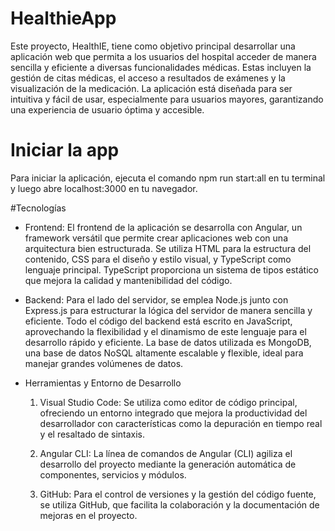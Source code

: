 # HealthieApp

Este proyecto, HealthIE, tiene como objetivo principal desarrollar una aplicación web que permita a los usuarios del hospital acceder de manera sencilla y eficiente a diversas funcionalidades médicas. Estas incluyen la gestión de citas médicas, el acceso a resultados de exámenes y la visualización de la medicación. La aplicación está diseñada para ser intuitiva y fácil de usar, especialmente para usuarios mayores, garantizando una experiencia de usuario óptima y accesible.

# Iniciar la app
Para iniciar la aplicación, ejecuta el comando npm run start:all en tu terminal y luego abre localhost:3000 en tu navegador.

#Tecnologías

  - Frontend:
El frontend de la aplicación se desarrolla con Angular, un framework versátil que permite crear aplicaciones web con una arquitectura bien estructurada. Se utiliza HTML para la estructura del contenido, CSS para el diseño y estilo visual, y TypeScript como lenguaje principal. TypeScript proporciona un sistema de tipos estático que mejora la calidad y mantenibilidad del código.

  - Backend:
Para el lado del servidor, se emplea Node.js junto con Express.js para estructurar la lógica del servidor de manera sencilla y eficiente. Todo el código del backend está escrito en JavaScript, aprovechando la flexibilidad y el dinamismo de este lenguaje para el desarrollo rápido y eficiente. La base de datos utilizada es MongoDB, una base de datos NoSQL altamente escalable y flexible, ideal para manejar grandes volúmenes de datos.

  - Herramientas y Entorno de Desarrollo
    1. Visual Studio Code: Se utiliza como editor de código principal, ofreciendo un entorno integrado que mejora la productividad del desarrollador con características como la depuración en tiempo real y el resaltado de sintaxis.

    2. Angular CLI: La línea de comandos de Angular (CLI) agiliza el desarrollo del proyecto mediante la generación automática de componentes, servicios y módulos.

    3. GitHub: Para el control de versiones y la gestión del código fuente, se utiliza GitHub, que facilita la colaboración y la documentación de mejoras en el proyecto.
